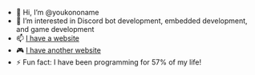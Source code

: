 - 👋 Hi, I’m @youkononame
- 👀 I’m interested in Discord bot development, embedded development, and game development
- 📫 [I have a website](https://youko.dev)
- 🎮 [I have another website](https://sparkade.net)
- ⚡ Fun fact: I have been programming for 57% of my life!
